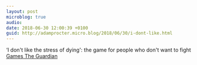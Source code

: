 ```yaml
---
layout: post
microblog: true
audio: 
date: 2018-06-30 12:00:39 +0100
guid: http://adamprocter.micro.blog/2018/06/30/i-dont-like.html
---
```

‘I don't like the stress of dying': the game for people who don't want to fight [Games The Guardian](http://dctr.pro/27s)

